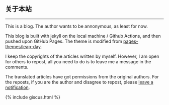 
<section>
<h2>关于本站</h2>
<hr>
<p>This is a blog. The author wants to be annonymous, as least for now.</p>
<p>This blog is built with jekyll on the local machine / Github Actions, and then pushed upon GitHub Pages. The theme is modified from <a href="pages-themes.github.io/leap-day/">pages-themes/leap-day</a>.</p>
<p>I keep the copyrights of the articles written by myself. However, I am open for others to repost, all you need to do is to leave me a message in the comments.</p>
<p>The translated articles have got permissions from the original authors. For the reposts, if you are the author and disagree to repost,  please <a href="{% tl about {{ site.lang }} %}">leave a notification</a>.</p>
</section>

<section>
{% include giscus.html %}
</section>